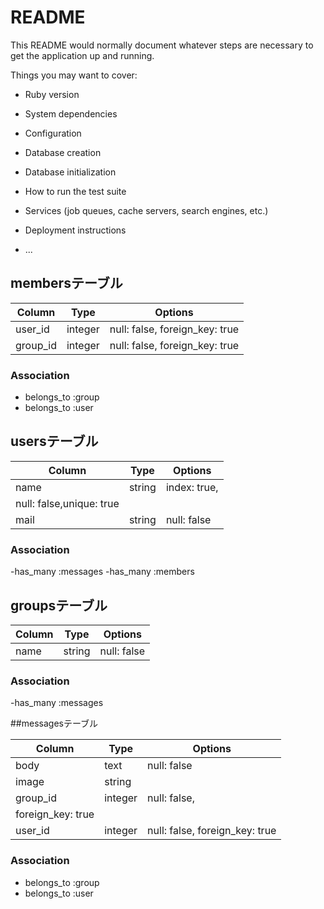 # README

This README would normally document whatever steps are necessary to get the
application up and running.

Things you may want to cover:

* Ruby version

* System dependencies

* Configuration

* Database creation

* Database initialization

* How to run the test suite

* Services (job queues, cache servers, search engines, etc.)

* Deployment instructions

* ...
## membersテーブル

|Column|Type|Options|
|------|----|-------|
|user_id|integer|null: false, foreign_key: true|
|group_id|integer|null: false, foreign_key: true|

### Association
- belongs_to :group
- belongs_to :user

## usersテーブル

|Column|Type|Options|
|------|----|-------|
|name|string|index: true,
null: false,unique: true|
|mail|string|null: false|

### Association
-has_many :messages
-has_many :members

## groupsテーブル

|Column|Type|Options|
|------|----|-------|
|name|string|null: false|

### Association
-has_many :messages

##messagesテーブル

|Column|Type|Options|
|------|----|-------|
|body|text|null: false|
|image|string|
|group_id|integer|null: false,
foreign_key: true|
|user_id|integer|null: false, foreign_key: true|

### Association
- belongs_to :group
- belongs_to :user

